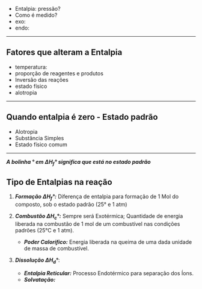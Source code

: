 
- Entalpia: pressão?
- Como é medido?
- exo:
- endo:


---

## Fatores que alteram a Entalpia

- temperatura:
- proporção de reagentes e produtos
- Inversão das reações
- estado físico
- alotropia
---
## Quando entalpia é zero - Estado padrão

- Alotropia
- Substância Simples
- Estado físico comum

---

***A bolinha ° em $\Delta H_{f}°$ significa que está no estado padrão***
## Tipo de Entalpias na reação


1. ***Formação $\Delta H_f°$:*** Diferença de entalpia para formação de 1 Mol do composto, sob o estado padrão (25° e 1 atm)

2.  ***Combustão $\Delta H_{c}°$:*** Sempre será Exotérmica; Quantidade de energia liberada na combustão de 1 mol de um combustível nas condições padrões (25°C e 1 atm).
	- ***Poder Calorífico:*** Energia liberada na queima de uma dada unidade de massa de combustível.

3. ***Dissolução $\Delta H_{d}°$***: 
	-  ***Entalpia Reticular:*** Processo Endotérmico para separação dos Íons. 
	- ***Solvatação:*** 